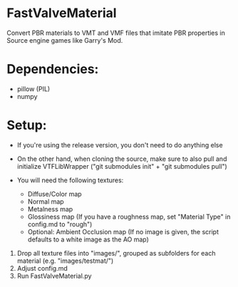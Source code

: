 # FastValveMaterial
Convert PBR materials to VMT and VMF files that imitate PBR properties in Source engine games like Garry's Mod.
# Dependencies:
- pillow (PIL)
- numpy
# Setup:
- If you're using the release version, you don't need to do anything else
- On the other hand, when cloning the source, make sure to also pull and initialize VTFLibWrapper ("git submodules init" + "git submodules pull")

- You will need the following textures:
    - Diffuse/Color map
    - Normal map
    - Metalness map
    - Glossiness map (If you have a roughness map, set "Material Type" in config.md to "rough")
    - Optional: Ambient Occlusion map (If no image is given, the script defaults to a white image as the AO map)

1. Drop all texture files into "images/", grouped as subfolders for each material (e.g. "images/testmat/")
2. Adjust config.md
3. Run FastValveMaterial.py

